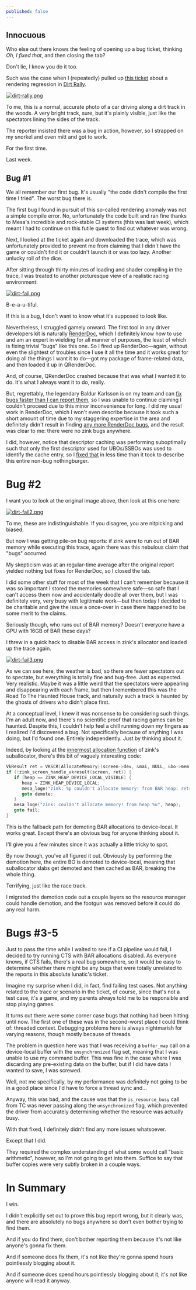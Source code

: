 ```yaml
---
published: false
---
```

## Innocuous

Who else out there knows the feeling of opening up a bug ticket, thinking *Oh, I fixed that*, and then closing the tab?

Don't lie, I know you do it too.

Such was the case when I (repeatedly) pulled up [this ticket](https://gitlab.freedesktop.org/mesa/mesa/-/issues/6618) about a rendering regression in [Dirt Rally](https://store.steampowered.com/app/310560/DiRT_Rally/).

[![dirt-rally.png](https://gitlab.freedesktop.org/mesa/mesa/uploads/69e06e2baee9ab63489fdec5c96554b8/Bildschirmfoto_vom_2022-05-31_23-56-24.png)](https://gitlab.freedesktop.org/mesa/mesa/uploads/69e06e2baee9ab63489fdec5c96554b8/Bildschirmfoto_vom_2022-05-31_23-56-24.png)

To me, this is a normal, accurate photo of a car driving along a dirt track in the woods. A very bright track, sure, but it's plainly visible, just like the spectators lining the sides of the track.

The reporter insisted there was a bug in action, however, so I strapped on my snorkel and oven mitt and got to work.

For the first time.

Last week.

## Bug #1

We all remember our first bug. It's usually "the code didn't compile the first time I tried". The worst bug there is.

The first bug I found in pursuit of this so-called rendering anomaly was not a simple compile error. No, unfortunately the code built and ran fine thanks to Mesa's incredible and rock-stable CI systems (this was last week), which meant I had to continue on this futile quest to find out whatever was wrong.

Next, I looked at the ticket again and downloaded the trace, which was unfortunately provided to prevent me from claiming that I didn't have the game or couldn't find it or couldn't launch it or was too lazy. Another unlucky roll of the dice.

After sitting through thirty minutes of loading and shader compiling in the trace, I was treated to another picturesque view of a realistic racing environment:

[![dirt-fail.png]({{site.url}}/assets/dirt-fail.png)]({{site.url}}/assets/dirt-fail.png)

B-e-a-u-tiful.

If this is a bug, I don't want to know what it's supposed to look like.

Nevertheless, I struggled gamely onward. The first tool in any driver developers kit is naturally [RenderDoc](https://renderdoc.org/), which I definitely know how to use and am an expert in wielding for all manner of purposes, the least of which is fixing trivial "bugs" like this one. So I fired up RenderDoc—again, without even the slightest of troubles since I use it all the time and it works great for doing all the things I want it to do—got my package of frame-related data, and then loaded it up in QRenderDoc.

And, of course, QRenderDoc crashed because that was what I wanted it to do. It's what I always want it to do, really.

But, regrettably, the legendary Baldur Karlsson is on my team and can [fix bugs faster than I can report them](https://github.com/baldurk/renderdoc/commit/dc7d79a50a09026f121fc8590f46e2416bb2a7ad), so I was unable to continue claiming I couldn't proceed due to this minor inconvenience for long. I did my usual work in RenderDoc, which I won't even describe because it took such a short amount of time due to my staggering expertise in the area and definitely didn't result in finding [any more RenderDoc bugs](https://github.com/baldurk/renderdoc/commit/7142bf16e0fad6501b9632e7d7abcbdf027a8e86), and the result was clear to me: there were no zink bugs anywhere.

I did, however, notice that descriptor caching was performing suboptimally such that only the first descriptor used for UBOs/SSBOs was used to identify the cache entry, so I [fixed that](https://gitlab.freedesktop.org/mesa/mesa/-/merge_requests/16927) in less time than it took to describe this entire non-bug nothingburger.

# Bug #2

I want you to look at the original image above, then look at this one here:

[![dirt-fail2.png]({{site.url}}/assets/dirt-fail2.png)]({{site.url}}/assets/dirt-fail2.png)

To me, these are indistinguishable. If you disagree, you are nitpicking and biased.

But now I was getting pile-on bug reports: if zink were to run out of BAR memory while executing this trace, again there was this nebulous claim that "bugs" occurred.

My skepticism was at an regular-time average after the original report yielded nothing but fixes for RenderDoc, so I closed the tab.

I did some other stuff for most of the week that I can't remember because it was so important I stored the memories somewhere safe—so safe that I can't access them now and accidentally doodle all over them, but I was definitely very, very busy with legitimate work—but then today I decided to be charitable and give the issue a once-over in case there happened to be some merit to the claims.

Seriously though, who runs out of BAR memory? Doesn't everyone have a GPU with 16GB of BAR these days?

I threw in a quick hack to disable BAR access in zink's allocator and loaded up the trace again.

[![dirt-fail3.png]({{site.url}}/assets/dirt-fail3.png)]({{site.url}}/assets/dirt-fail3.png)

As we can see here, the weather is bad, so there are fewer spectators out to spectate, but everything is totally fine and bug-free. Just as expected. Very realistic. Maybe it was a little weird that the spectators were appearing and disappearing with each frame, but then I remembered this was the Road To The Haunted House track, and naturally such a track is haunted by the ghosts of drivers who didn't place first.

At a conceptual level, I knew it was nonsense to be considering such things. I'm an adult now, and there's no scientific proof that racing games can be haunted. Despite this, I couldn't help feel a chill running down my fingers as I realized I'd discovered a bug. Not specifically because of anything I was doing, but I'd found one. Entirely independently. Just by thinking about it.

Indeed, by looking at the [innermost allocation function](https://gitlab.freedesktop.org/mesa/mesa/-/blob/1bd94b07f6fdc8c6de802c7a0f2928fbc7c4623e/src/gallium/drivers/zink/zink_bo.c#L245) of zink's suballocator, there's this bit of vaguely interesting code:

```c
VkResult ret = VKSCR(AllocateMemory)(screen->dev, &mai, NULL, &bo->mem);
if (!zink_screen_handle_vkresult(screen, ret)) {
   if (heap == ZINK_HEAP_DEVICE_LOCAL_VISIBLE) {
      heap = ZINK_HEAP_DEVICE_LOCAL;
      mesa_loge("zink: %p couldn't allocate memory! from BAR heap: retrying as device-local", bo);
      goto demote;
   }
   mesa_loge("zink: couldn't allocate memory! from heap %u", heap);
   goto fail;
}
```

This is the fallback path for demoting BAR allocations to device-local. It works great. Except there's an obvious bug for anyone thinking about it.

I'll give you a few minutes since it was actually a little tricky to spot.

By now though, you've all figured it out. Obviously by performing the demotion here, the entire BO is demoted to device-local, meaning that suballocator slabs get demoted and then cached as BAR, breaking the whole thing.

Terrifying, just like the race track.

I migrated the demotion code out a couple layers so the resource manager could handle demotion, and the footgun was removed before it could do any real harm.

# Bugs #3-5

Just to pass the time while I waited to see if a CI pipeline would fail, I decided to try running CTS with BAR allocations disabled. As everyone knows, if CTS fails, there's a real bug somewhere, so it would be easy to determine whether there might be any bugs that were totally unrelated to the reports in this absolute lunatic's ticket.

Imagine my surprise when I did, in fact, find failing test cases. Not anything related to the trace or scenario in the ticket, of course, since that's not a test case, it's a game, and my parents always told me to be responsible and stop playing games.

It turns out there were some corner case bugs that nothing had been hitting until now. The first one of these was in the second-worst place I could think of: threaded context. Debugging problems here is always nightmarish for varying reasons, though mostly because of threads.

The problem in question here was that I was receiving a `buffer_map` call on a device-local buffer with the `unsynchronized` flag set, meaning that I was unable to use my command buffer. This was fine in the case where I was discarding any pre-existing data on the buffer, but if I did have data I wanted to save, I was screwed.

Well, not me specifically, by my performance was definitely not going to be in a good place since I'd have to force a thread sync and...

Anyway, this was bad, and the cause was that the `is_resource_busy` call from TC was never passing along the `unsynchronized` flag, which prevented the driver from accurately determining whether the resource was actually busy.

With that fixed, I definitely didn't find any more issues whatsoever.

Except that I did.

They required the complex understanding of what some would call "basic arithmetic", however, so I'm not going to get into them. Suffice to say that buffer copies were very subtly broken in a couple ways.

# In Summary
I win.

I didn't explicitly set out to prove this bug report wrong, but it clearly was, and there are absolutely no bugs anywhere so don't even bother trying to find them.

And if you do find them, don't bother reporting them because it's not like anyone's gonna fix them.

And if someone does fix them, it's not like they're gonna spend hours pointlessly blogging about it.

And if someone does spend hours pointlessly blogging about it, it's not like anyone will read it anyway.